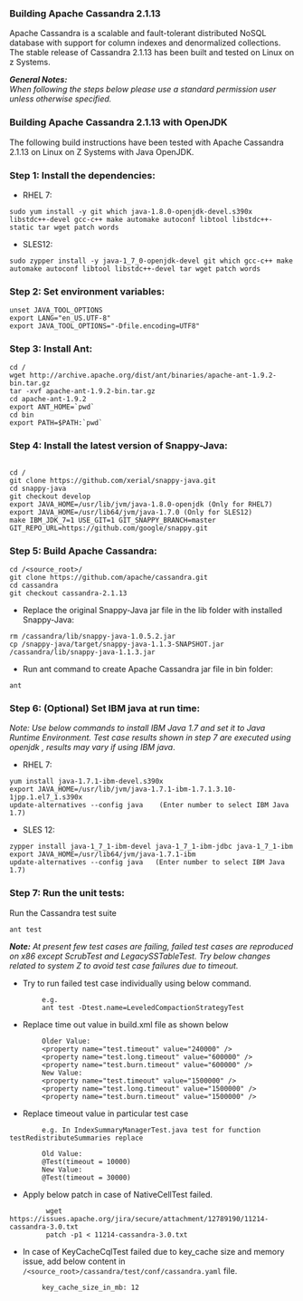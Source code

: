 ### Building Apache Cassandra 2.1.13

Apache Cassandra is a scalable and fault-tolerant distributed NoSQL database with support for column indexes and denormalized collections. The stable release of Cassandra 2.1.13 has been built and tested on Linux on z Systems.

_**General Notes:**_ 	 
_When following the steps below please use a standard permission user unless otherwise specified._

### Building Apache Cassandra 2.1.13 with OpenJDK

The following build instructions have been tested with Apache Cassandra 2.1.13 on Linux on Z Systems with Java OpenJDK.

### Step 1: Install the dependencies:

* RHEL 7:
```
sudo yum install -y git which java-1.8.0-openjdk-devel.s390x libstdc++-devel gcc-c++ make automake autoconf libtool libstdc++-static tar wget patch words
```
* SLES12:
```
sudo zypper install -y java-1_7_0-openjdk-devel git which gcc-c++ make automake autoconf libtool libstdc++-devel tar wget patch words
```
### Step 2: Set environment variables:
```    
unset JAVA_TOOL_OPTIONS
export LANG="en_US.UTF-8"
export JAVA_TOOL_OPTIONS="-Dfile.encoding=UTF8"
```        
### Step 3: Install Ant:
```
cd /
wget http://archive.apache.org/dist/ant/binaries/apache-ant-1.9.2-bin.tar.gz
tar -xvf apache-ant-1.9.2-bin.tar.gz
cd apache-ant-1.9.2
export ANT_HOME=`pwd`
cd bin
export PATH=$PATH:`pwd`
```
### Step 4: Install the latest version of Snappy-Java:
 ```

cd /
git clone https://github.com/xerial/snappy-java.git
cd snappy-java
git checkout develop
export JAVA_HOME=/usr/lib/jvm/java-1.8.0-openjdk (Only for RHEL7)
export JAVA_HOME=/usr/lib64/jvm/java-1.7.0 (Only for SLES12)
make IBM_JDK_7=1 USE_GIT=1 GIT_SNAPPY_BRANCH=master GIT_REPO_URL=https://github.com/google/snappy.git
```        
### Step 5: Build Apache Cassandra:
```
cd /<source_root>/
git clone https://github.com/apache/cassandra.git
cd cassandra
git checkout cassandra-2.1.13
```        
* Replace the original Snappy-Java jar file in the lib folder with installed Snappy-Java:
```
rm /cassandra/lib/snappy-java-1.0.5.2.jar
cp /snappy-java/target/snappy-java-1.1.3-SNAPSHOT.jar /cassandra/lib/snappy-java-1.1.3.jar
```
* Run ant command to create Apache Cassandra jar file in bin folder: 
```
ant
```  
    
### Step 6: (Optional) Set IBM java at run time:

_*Note:*_ 
_Use below commands to install IBM Java 1.7 and set it to Java Runtime Environment. Test case results shown in step 7 are executed using openjdk , results may vary if using IBM java_.

* RHEL 7:
```
yum install java-1.7.1-ibm-devel.s390x
export JAVA_HOME=/usr/lib/jvm/java-1.7.1-ibm-1.7.1.3.10-1jpp.1.el7_1.s390x
update-alternatives --config java    (Enter number to select IBM Java 1.7) 
```
* SLES 12:
```
zypper install java-1_7_1-ibm-devel java-1_7_1-ibm-jdbc java-1_7_1-ibm
export JAVA_HOME=/usr/lib64/jvm/java-1.7.1-ibm
update-alternatives --config java   (Enter number to select IBM Java 1.7)
```

### Step 7: Run the unit tests:

Run the Cassandra test suite         
```
ant test
```        
_**Note:**_ 
_At present few test cases are failing, failed test cases are reproduced on x86 except ScrubTest and LegacySSTableTest. Try below changes related to system Z to avoid test case failures due to timeout._
    
*  Try to run failed test case individually using below command.
```
        e.g.
        ant test -Dtest.name=LeveledCompactionStrategyTest
```
*  Replace time out value in build.xml file as shown below
```
        Older Value:
        <property name="test.timeout" value="240000" />
        <property name="test.long.timeout" value="600000" />
        <property name="test.burn.timeout" value="600000" /> 
        New Value:
        <property name="test.timeout" value="1500000" />
        <property name="test.long.timeout" value="1500000" />
        <property name="test.burn.timeout" value="1500000" /> 
```
*  Replace timeout value in particular test case
```
        e.g. In IndexSummaryManagerTest.java test for function testRedistributeSummaries replace
        
        Old Value:
        @Test(timeout = 10000) 
        New Value:
        @Test(timeout = 30000)
``` 
*  Apply below patch in case of NativeCellTest failed.
```
         wget https://issues.apache.org/jira/secure/attachment/12789190/11214-cassandra-3.0.txt        
         patch -p1 < 11214-cassandra-3.0.txt	
```
*  In case of KeyCacheCqlTest failed due to key_cache size and memory issue, add below content in `/<source_root>/cassandra/test/conf/cassandra.yaml` file.
```
        key_cache_size_in_mb: 12
```